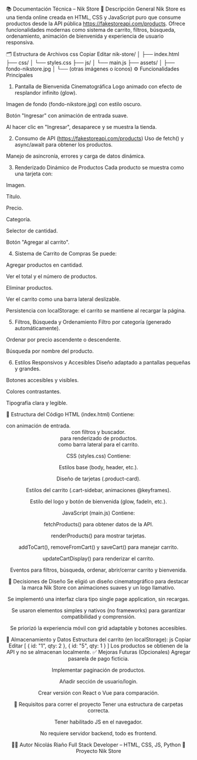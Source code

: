 📚 Documentación Técnica – Nik Store
🧾 Descripción General
Nik Store es una tienda online creada en HTML, CSS y JavaScript puro que consume productos desde la API pública https://fakestoreapi.com/products. Ofrece funcionalidades modernas como sistema de carrito, filtros, búsqueda, ordenamiento, animación de bienvenida y experiencia de usuario responsiva.

🗂️ Estructura de Archivos
css
Copiar
Editar
nik-store/
│
├── index.html
├── css/
│   └── styles.css
├── js/
│   └── main.js
├── assets/
│   ├── fondo-nikstore.jpg
│   └── (otras imágenes o íconos)
⚙️ Funcionalidades Principales
1. Pantalla de Bienvenida Cinematográfica
Logo animado con efecto de resplandor infinito (glow).

Imagen de fondo (fondo-nikstore.jpg) con estilo oscuro.

Botón "Ingresar" con animación de entrada suave.

Al hacer clic en "Ingresar", desaparece y se muestra la tienda.

2. Consumo de API (https://fakestoreapi.com/products)
Uso de fetch() y async/await para obtener los productos.

Manejo de asincronía, errores y carga de datos dinámica.

3. Renderizado Dinámico de Productos
Cada producto se muestra como una tarjeta con:

Imagen.

Título.

Precio.

Categoría.

Selector de cantidad.

Botón "Agregar al carrito".

4. Sistema de Carrito de Compras
Se puede:

Agregar productos en cantidad.

Ver el total y el número de productos.

Eliminar productos.

Ver el carrito como una barra lateral deslizable.

Persistencia con localStorage: el carrito se mantiene al recargar la página.

5. Filtros, Búsqueda y Ordenamiento
Filtro por categoría (generado automáticamente).

Ordenar por precio ascendente o descendente.

Búsqueda por nombre del producto.

6. Estilos Responsivos y Accesibles
Diseño adaptado a pantallas pequeñas y grandes.

Botones accesibles y visibles.

Colores contrastantes.

Tipografía clara y legible.

🧩 Estructura del Código
HTML (index.html)
Contiene:

<div id="welcome-screen"> con animación de entrada.

<header> con filtros y buscador.

<section id="product-list"> para renderizado de productos.

<div id="cart"> como barra lateral para el carrito.

CSS (styles.css)
Contiene:

Estilos base (body, header, etc.).

Diseño de tarjetas (.product-card).

Estilos del carrito (.cart-sidebar, animaciones @keyframes).

Estilo del logo y botón de bienvenida (glow, fadeIn, etc.).

JavaScript (main.js)
Contiene:

fetchProducts() para obtener datos de la API.

renderProducts() para mostrar tarjetas.

addToCart(), removeFromCart() y saveCart() para manejar carrito.

updateCartDisplay() para renderizar el carrito.

Eventos para filtros, búsqueda, ordenar, abrir/cerrar carrito y bienvenida.

🧠 Decisiones de Diseño
Se eligió un diseño cinematográfico para destacar la marca Nik Store con animaciones suaves y un logo llamativo.

Se implementó una interfaz clara tipo single page application, sin recargas.

Se usaron elementos simples y nativos (no frameworks) para garantizar compatibilidad y comprensión.

Se priorizó la experiencia móvil con grid adaptable y botones accesibles.

🔐 Almacenamiento y Datos
Estructura del carrito (en localStorage):
js
Copiar
Editar
[
  { id: "1", qty: 2 },
  { id: "5", qty: 1 }
]
Los productos se obtienen de la API y no se almacenan localmente.
✅ Mejoras Futuras (Opcionales)
Agregar pasarela de pago ficticia.

Implementar paginación de productos.

Añadir sección de usuario/login.

Crear versión con React o Vue para comparación.

🧪 Requisitos para correr el proyecto
Tener una estructura de carpetas correcta.

Tener habilitado JS en el navegador.

No requiere servidor backend, todo es frontend.

🧑‍💻 Autor
Nicolás Riaño
Full Stack Developer – HTML, CSS, JS, Python
🚀 Proyecto Nik Store


